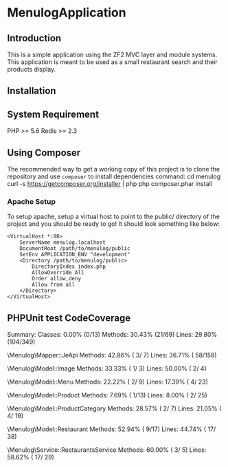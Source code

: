 MenulogApplication
==================

Introduction
------------
This is a simple application using the ZF2 MVC layer and module
systems. This application is meant to be used as a small restaurant search and their products display.

Installation
------------

System Requirement
------------------
PHP >= 5.6
Redis >= 2.3

Using Composer
----------------------------
The recommended way to get a working copy of this project is to clone the repository
and use `composer` to install dependencies command:
    cd menulog
    curl -s https://getcomposer.org/installer | php
    php composer.phar install

### Apache Setup

To setup apache, setup a virtual host to point to the public/ directory of the
project and you should be ready to go! It should look something like below:

    <VirtualHost *:80>
        ServerName menulog.localhost
        DocumentRoot /path/to/menulog/public
        SetEnv APPLICATION_ENV "development"
        <Directory /path/to/menulog/public>
            DirectoryIndex index.php
            AllowOverride All
            Order allow,deny
            Allow from all
        </Directory>
    </VirtualHost>


PHPUnit test CodeCoverage
-------------------------


 Summary:
  Classes:  0.00% (0/13)
  Methods: 30.43% (21/69)
  Lines:   29.80% (104/349)

\Menulog\Mapper::JeApi
  Methods:  42.86% ( 3/ 7)   Lines:  36.71% ( 58/158)

\Menulog\Model::Image
  Methods:  33.33% ( 1/ 3)   Lines:  50.00% (  2/  4)

\Menulog\Model::Menu
  Methods:  22.22% ( 2/ 9)   Lines:  17.39% (  4/ 23)

\Menulog\Model::Product
  Methods:   7.69% ( 1/13)   Lines:   8.00% (  2/ 25)

\Menulog\Model::ProductCategory
  Methods:  28.57% ( 2/ 7)   Lines:  21.05% (  4/ 19)

\Menulog\Model::Restaurant
  Methods:  52.94% ( 9/17)   Lines:  44.74% ( 17/ 38)

\Menulog\Service::RestaurantsService
  Methods:  60.00% ( 3/ 5)   Lines:  58.62% ( 17/ 29)
